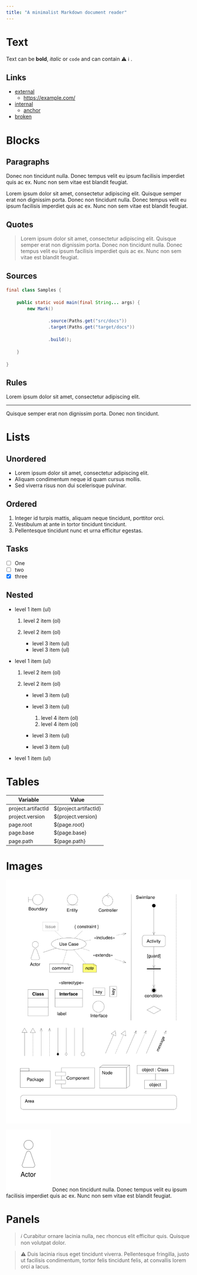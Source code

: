 ```yaml
---
title: "A minimalist Markdown document reader"
---
```


# Text

Text can be **bold**, _italic_ or `code` and can contain :warning: :information_source: .

## Links

- [external](https://example.com/)
    - https://example.com/
- [internal](.)
    - [anchor](#tables)
- [broken](broken.md)

# Blocks

## Paragraphs

Donec non tincidunt nulla. Donec tempus velit eu ipsum facilisis imperdiet quis ac ex. Nunc non sem vitae est blandit
feugiat.

Lorem ipsum dolor sit amet, consectetur adipiscing elit. Quisque semper erat non dignissim porta. Donec non tincidunt
nulla. Donec tempus velit eu ipsum facilisis imperdiet quis ac ex. Nunc non sem vitae est blandit feugiat.

## Quotes

> Lorem ipsum dolor sit amet, consectetur adipiscing elit. Quisque semper erat non dignissim porta. Donec non tincidunt
> nulla. Donec tempus velit eu ipsum facilisis imperdiet quis ac ex. Nunc non sem vitae est blandit feugiat.

## Sources

```java
final class Samples {

    public static void main(final String... args) {
        new Mark()

                .source(Paths.get("src/docs"))
                .target(Paths.get("target/docs"))

                .build();

    }

}
```

## Rules

Lorem ipsum dolor sit amet, consectetur adipiscing elit.

---
Quisque semper erat non dignissim porta. Donec non tincidunt.

# Lists

## Unordered

- Lorem ipsum dolor sit amet, consectetur adipiscing elit.
- Aliquam condimentum neque id quam cursus mollis.
- Sed viverra risus non dui scelerisque pulvinar.

## Ordered

1. Integer id turpis mattis, aliquam neque tincidunt, porttitor orci.
2. Vestibulum at ante in tortor tincidunt tincidunt.
3. Pellentesque tincidunt nunc et urna efficitur egestas.

## Tasks

- [ ] One
- [ ] two
- [x] three

## Nested

- level 1 item (ul)

    1. level 2 item (ol)
    1. level 2 item (ol)

        - level 3 item (ul)
        - level 3 item (ul)

- level 1 item (ul)

    1. level 2 item (ol)
    1. level 2 item (ol)

        - level 3 item (ul)
        - level 3 item (ul)

            1. level 4 item (ol)
            1. level 4 item (ol)

        - level 3 item (ul)
        - level 3 item (ul)

- level 1 item (ul)

# Tables

| Variable           | Value                 |
|--------------------|-----------------------|
| project.artifactId | ${project.artifactId} |
| project.version    | ${project.version}    |
| page.root          | ${page.root}          |
| page.base          | ${page.base}          |
| page.path          | ${page.path}          |

# Images

![Large Image](images/large.svg#75)

![Small Image](images/small.svg#right) Donec non tincidunt nulla. Donec tempus velit eu ipsum facilisis imperdiet quis
ac ex. Nunc non sem vitae est blandit feugiat.

# Panels

> _ℹ️_
> Curabitur ornare lacinia nulla, nec rhoncus elit efficitur quis. Quisque non volutpat dolor.

> **⚠️**
> Duis lacinia risus eget tincidunt viverra. Pellentesque fringilla, justo ut facilisis condimentum, tortor felis
> tincidunt felis, at convallis lorem orci a lacus.

